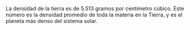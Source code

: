 La densidad de la tierra es de 5.513 gramos por centímetro cúbico. Este número es la densidad promedio de toda la materia en la Tierra, y es el planeta más denso del sistema solar.
